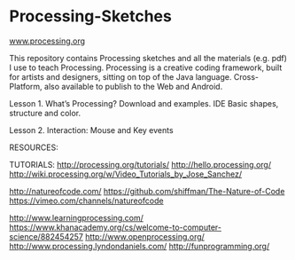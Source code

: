 # Processing-Sketches
www.processing.org

This repository contains Processing sketches and all the materials (e.g. pdf) I use to teach Processing. Processing is a creative coding framework, built for artists and designers, sitting on top of the Java language. Cross-Platform, also available to publish to the Web and Android.

Lesson 1.
What’s Processing? Download and examples.
IDE
Basic shapes, structure and color.

Lesson 2.
Interaction: Mouse and Key events



RESOURCES:

TUTORIALS:
http://processing.org/tutorials/
http://hello.processing.org/
http://wiki.processing.org/w/Video_Tutorials_by_Jose_Sanchez/

http://natureofcode.com/
https://github.com/shiffman/The-Nature-of-Code
https://vimeo.com/channels/natureofcode

http://www.learningprocessing.com/
https://www.khanacademy.org/cs/welcome-to-computer-science/882454257
http://www.openprocessing.org/
http://www.processing.lyndondaniels.com/
http://funprogramming.org/

